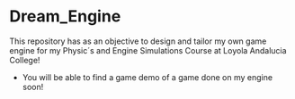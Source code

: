 # Dream_Engine
This repository has as an objective to design and tailor my own game engine for my Physic´s and Engine Simulations Course at Loyola Andalucia College!

- You will be able to find a game demo of a game done on my engine soon!
